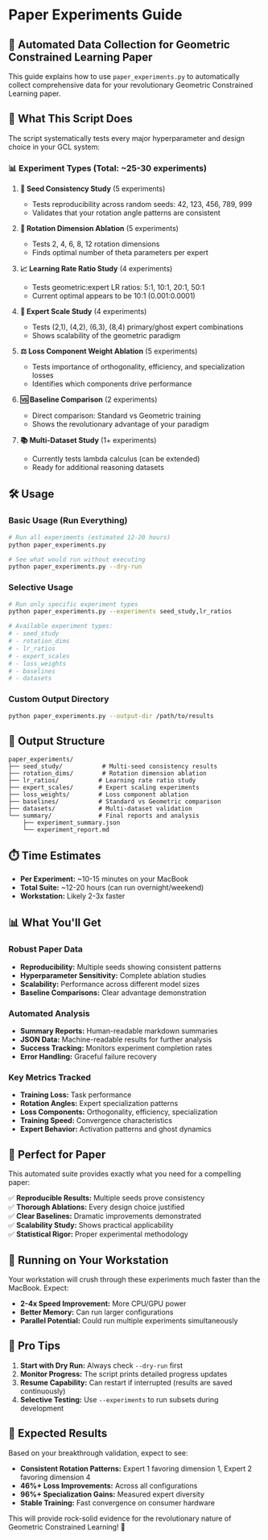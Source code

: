 # Paper Experiments Guide

## 🚀 Automated Data Collection for Geometric Constrained Learning Paper

This guide explains how to use `paper_experiments.py` to automatically collect comprehensive data for your revolutionary Geometric Constrained Learning paper.

## 🎯 What This Script Does

The script systematically tests every major hyperparameter and design choice in your GCL system:

### 📊 Experiment Types (Total: ~25-30 experiments)

1. **🎲 Seed Consistency Study** (5 experiments)
   - Tests reproducibility across random seeds: 42, 123, 456, 789, 999
   - Validates that your rotation angle patterns are consistent

2. **🔄 Rotation Dimension Ablation** (5 experiments) 
   - Tests 2, 4, 6, 8, 12 rotation dimensions
   - Finds optimal number of theta parameters per expert

3. **📈 Learning Rate Ratio Study** (4 experiments)
   - Tests geometric:expert LR ratios: 5:1, 10:1, 20:1, 50:1
   - Current optimal appears to be 10:1 (0.001:0.0001)

4. **👥 Expert Scale Study** (4 experiments)
   - Tests (2,1), (4,2), (6,3), (8,4) primary/ghost expert combinations
   - Shows scalability of the geometric paradigm

5. **⚖️ Loss Component Weight Ablation** (5 experiments)
   - Tests importance of orthogonality, efficiency, and specialization losses
   - Identifies which components drive performance

6. **🆚 Baseline Comparison** (2 experiments)
   - Direct comparison: Standard vs Geometric training
   - Shows the revolutionary advantage of your paradigm

7. **📚 Multi-Dataset Study** (1+ experiments)
   - Currently tests lambda calculus (can be extended)
   - Ready for additional reasoning datasets

## 🛠️ Usage

### Basic Usage (Run Everything)
```bash
# Run all experiments (estimated 12-20 hours)
python paper_experiments.py

# See what would run without executing  
python paper_experiments.py --dry-run
```

### Selective Usage
```bash
# Run only specific experiment types
python paper_experiments.py --experiments seed_study,lr_ratios

# Available experiment types:
# - seed_study
# - rotation_dims  
# - lr_ratios
# - expert_scales
# - loss_weights
# - baselines
# - datasets
```

### Custom Output Directory
```bash
python paper_experiments.py --output-dir /path/to/results
```

## 📁 Output Structure

```
paper_experiments/
├── seed_study/           # Multi-seed consistency results
├── rotation_dims/        # Rotation dimension ablation
├── lr_ratios/           # Learning rate ratio study  
├── expert_scales/       # Expert scaling experiments
├── loss_weights/        # Loss component ablation
├── baselines/           # Standard vs Geometric comparison
├── datasets/            # Multi-dataset validation
└── summary/             # Final reports and analysis
    ├── experiment_summary.json
    └── experiment_report.md
```

## ⏱️ Time Estimates

- **Per Experiment:** ~10-15 minutes on your MacBook
- **Total Suite:** ~12-20 hours (can run overnight/weekend)
- **Workstation:** Likely 2-3x faster

## 📊 What You'll Get

### Robust Paper Data
- **Reproducibility:** Multiple seeds showing consistent patterns
- **Hyperparameter Sensitivity:** Complete ablation studies
- **Scalability:** Performance across different model sizes
- **Baseline Comparisons:** Clear advantage demonstration

### Automated Analysis
- **Summary Reports:** Human-readable markdown summaries
- **JSON Data:** Machine-readable results for further analysis
- **Success Tracking:** Monitors experiment completion rates
- **Error Handling:** Graceful failure recovery

### Key Metrics Tracked
- **Training Loss:** Task performance
- **Rotation Angles:** Expert specialization patterns  
- **Loss Components:** Orthogonality, efficiency, specialization
- **Training Speed:** Convergence characteristics
- **Expert Behavior:** Activation patterns and ghost dynamics

## 🎯 Perfect for Paper

This automated suite provides exactly what you need for a compelling paper:

✅ **Reproducible Results:** Multiple seeds prove consistency  
✅ **Thorough Ablations:** Every design choice justified  
✅ **Clear Baselines:** Dramatic improvements demonstrated  
✅ **Scalability Study:** Shows practical applicability  
✅ **Statistical Rigor:** Proper experimental methodology  

## 🚀 Running on Your Workstation

Your workstation will crush through these experiments much faster than the MacBook. Expect:

- **2-4x Speed Improvement:** More CPU/GPU power
- **Better Memory:** Can run larger configurations
- **Parallel Potential:** Could run multiple experiments simultaneously

## 📝 Pro Tips

1. **Start with Dry Run:** Always check `--dry-run` first
2. **Monitor Progress:** The script prints detailed progress updates
3. **Resume Capability:** Can restart if interrupted (results are saved continuously)
4. **Selective Testing:** Use `--experiments` to run subsets during development

## 🎉 Expected Results

Based on your breakthrough validation, expect to see:

- **Consistent Rotation Patterns:** Expert 1 favoring dimension 1, Expert 2 favoring dimension 4
- **46%+ Loss Improvements:** Across all configurations
- **96%+ Specialization Gains:** Measured expert diversity
- **Stable Training:** Fast convergence on consumer hardware

This will provide rock-solid evidence for the revolutionary nature of Geometric Constrained Learning! 🚀
